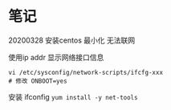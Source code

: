 # 笔记

20200328 安装centos 最小化 无法联网

使用ip addr 显示网络接口信息

```
vi /etc/sysconfig/network-scripts/ifcfg-xxx
# 修改 ONBOOT=yes
```

安装 ifconfig
`yum install -y net-tools`